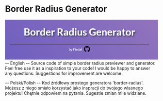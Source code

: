 # Border Radius Generator
<img src="borderRadius.png">
-- English -- 
Source code of simple border radius previewer and generator. Feel free use it as a inspiration to your code!
I would be happy to answer any questions. Suggestions for improvement are welcome.

-- Polski/Polish --
Kod źródłowy prostego generatora 'border-radius'. Możesz z niego smiało korzystać jako inspracji do twojego własnego projektu!
Chętnie odpowiem na pytania. Sugestie zmian mile widziane.

